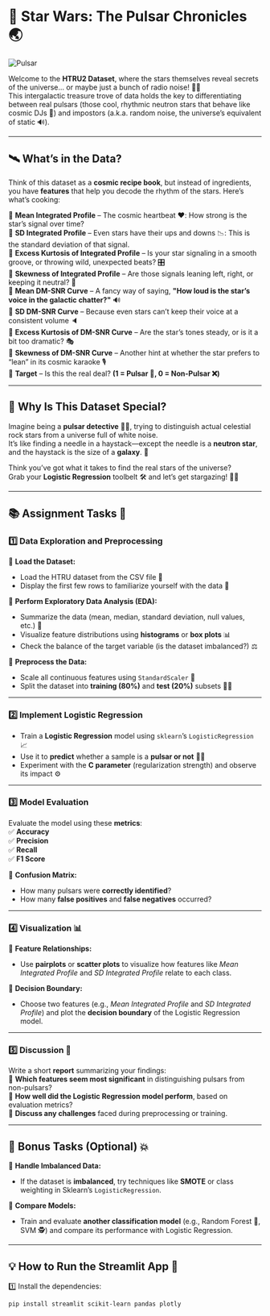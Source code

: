 # 🌠 Star Wars: The Pulsar Chronicles 🌏

![Pulsar](image.png)

Welcome to the **HTRU2 Dataset**, where the stars themselves reveal secrets of the universe… or maybe just a bunch of radio noise! 🚀✨  
This intergalactic treasure trove of data holds the key to differentiating between real pulsars (those cool, rhythmic neutron stars that behave like cosmic DJs 🎵) and impostors (a.k.a. random noise, the universe’s equivalent of static 🔊).

---

## 🛰️ What’s in the Data?
Think of this dataset as a **cosmic recipe book**, but instead of ingredients, you have **features** that help you decode the rhythm of the stars. Here’s what’s cooking:  

🔹 **Mean Integrated Profile** – The cosmic heartbeat ❤️: How strong is the star’s signal over time?  
🔹 **SD Integrated Profile** – Even stars have their ups and downs 📉: This is the standard deviation of that signal.  
🔹 **Excess Kurtosis of Integrated Profile** – Is your star signaling in a smooth groove, or throwing wild, unexpected beats? 🎛️  
🔹 **Skewness of Integrated Profile** – Are those signals leaning left, right, or keeping it neutral? 🔄  
🔹 **Mean DM-SNR Curve** – A fancy way of saying, **"How loud is the star’s voice in the galactic chatter?"** 🔊  
🔹 **SD DM-SNR Curve** – Because even stars can’t keep their voice at a consistent volume 🔈  
🔹 **Excess Kurtosis of DM-SNR Curve** – Are the star’s tones steady, or is it a bit too dramatic? 🎭  
🔹 **Skewness of DM-SNR Curve** – Another hint at whether the star prefers to “lean” in its cosmic karaoke 🎙️  
🔹 **Target** – Is this the real deal? **(1 = Pulsar 🌟, 0 = Non-Pulsar ❌)**  

---

## 🔬 Why Is This Dataset Special?
Imagine being a **pulsar detective** 🕵️‍♂️, trying to distinguish actual celestial rock stars from a universe full of white noise.  
It’s like finding a needle in a haystack—except the needle is a **neutron star**, and the haystack is the size of a **galaxy**. 🌌  

Think you’ve got what it takes to find the real stars of the universe?  
Grab your **Logistic Regression** toolbelt 🛠️ and let’s get stargazing! 🚀✨  

---

## 📚 Assignment Tasks 🤩

### 1️⃣ Data Exploration and Preprocessing
🔹 **Load the Dataset:**  
- Load the HTRU dataset from the CSV file 📂  
- Display the first few rows to familiarize yourself with the data 👀  

🔹 **Perform Exploratory Data Analysis (EDA):**  
- Summarize the data (mean, median, standard deviation, null values, etc.) 🧐  
- Visualize feature distributions using **histograms** or **box plots** 📊  
- Check the balance of the target variable (is the dataset imbalanced?) ⚖️  

🔹 **Preprocess the Data:**  
- Scale all continuous features using `StandardScaler` 📏  
- Split the dataset into **training (80%)** and **test (20%)** subsets 🏋️‍♂️  

---

### 2️⃣ Implement Logistic Regression
- Train a **Logistic Regression** model using `sklearn`’s `LogisticRegression` 📈  
- Use it to **predict** whether a sample is a **pulsar or not** 🌟❌  
- Experiment with the **C parameter** (regularization strength) and observe its impact ⚙️  

---

### 3️⃣ Model Evaluation
Evaluate the model using these **metrics**:  
✅ **Accuracy**  
✅ **Precision**  
✅ **Recall**  
✅ **F1 Score**  

🔹 **Confusion Matrix:**  
- How many pulsars were **correctly identified**?  
- How many **false positives** and **false negatives** occurred?  

---

### 4️⃣ Visualization 📊
🔹 **Feature Relationships:**  
- Use **pairplots** or **scatter plots** to visualize how features like *Mean Integrated Profile* and *SD Integrated Profile* relate to each class.  

🔹 **Decision Boundary:**  
- Choose two features (e.g., *Mean Integrated Profile* and *SD Integrated Profile*) and plot the **decision boundary** of the Logistic Regression model.  

---

### 5️⃣ Discussion 🧠
Write a short **report** summarizing your findings:  
📌 **Which features seem most significant** in distinguishing pulsars from non-pulsars?  
📌 **How well did the Logistic Regression model perform**, based on evaluation metrics?  
📌 **Discuss any challenges** faced during preprocessing or training.  

---

## 🎯 Bonus Tasks (Optional) 💥  
🔹 **Handle Imbalanced Data:**  
- If the dataset is **imbalanced**, try techniques like **SMOTE** or class weighting in Sklearn’s `LogisticRegression`.  

🔹 **Compare Models:**  
- Train and evaluate **another classification model** (e.g., Random Forest 🌳, SVM 🕵️) and compare its performance with Logistic Regression.  

---

## 💡 How to Run the Streamlit App 🚀
1️⃣ Install the dependencies:  
   ```bash
   pip install streamlit scikit-learn pandas plotly
